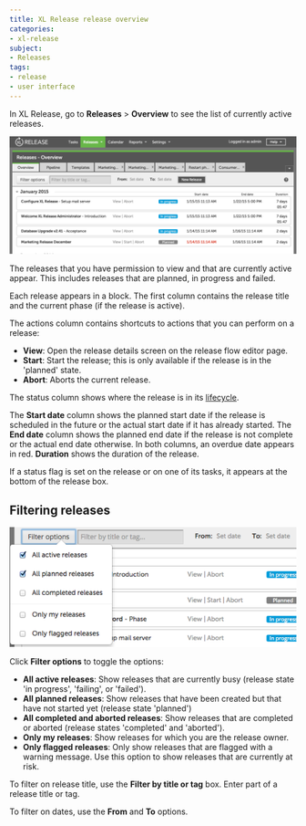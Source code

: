 ```yaml
---
title: XL Release release overview
categories:
- xl-release
subject:
- Releases
tags:
- release
- user interface
---
```


In XL Release, go to **Releases** > **Overview** to see the list of currently active releases.

![Release Overview](../images/release-overview.png)

The releases that you have permission to view and that are currently active appear. This includes releases that are planned, in progress and failed. 

Each release appears in a block. The first column contains the release title and the current phase (if the release is active).

The actions column contains shortcuts to actions that you can perform on a release:

* **View**: Open the release details screen on the release flow editor page.
* **Start**: Start the release; this is only available if the release is in the 'planned' state.
* **Abort**: Aborts the current release.

The status column shows where the release is in its [lifecycle](/xl-release/concept/release-life-cycle.html).

The **Start date** column shows the planned start date if the release is scheduled in the future or the actual start date if it has already started. The **End date** column shows the planned end date if the release is not complete or the actual end date otherwise. In both columns, an overdue date appears in red. **Duration** shows the duration of the release.

If a status flag is set on the release or on one of its tasks, it appears at the bottom of the release box.

## Filtering releases

![Release Overview Filtering](../images/release-overview-filter.png)

Click **Filter options** to toggle the options:

* **All active releases**: Show releases that are currently busy (release state 'in progress', 'failing', or 'failed').
* **All planned releases**: Show releases that have been created but that have not started yet (release state 'planned')
* **All completed and aborted releases**: Show releases that are completed or aborted (release states 'completed' and 'aborted').
* **Only my releases**: Show releases for which you are the release owner.
* **Only flagged releases**: Only show releases that are flagged with a warning message. Use this option to show releases that are currently at risk.


To filter on release title, use the **Filter by title or tag** box. Enter part of a release title or tag.

To filter on dates, use the **From** and **To** options.
